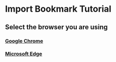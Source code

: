 # Import Bookmark Tutorial
## Select the browser you are using
### [Google Chrome](GoogleChrome.txt)
### [Microsoft Edge](MicrosoftEdge.txt)
